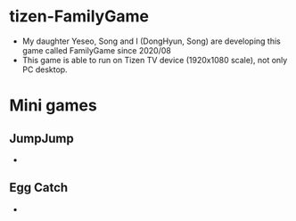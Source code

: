 # tizen-FamilyGame
 - My daughter Yeseo, Song and I (DongHyun, Song) are developing this game called FamilyGame since 2020/08
 - This game is able to run on Tizen TV device (1920x1080 scale), not only PC desktop.
 
# Mini games
## JumpJump
 -
 
## Egg Catch
 - 

